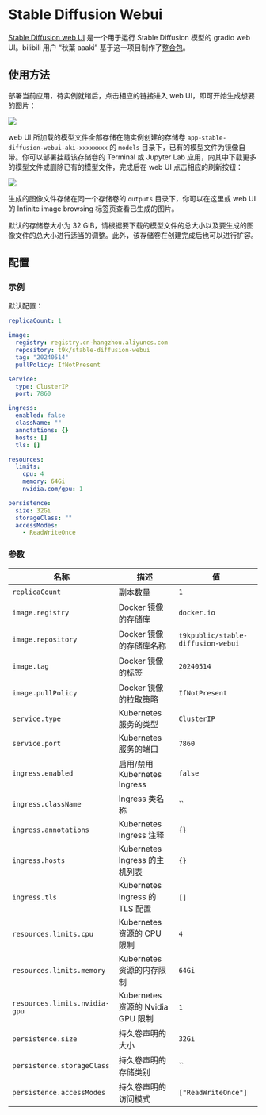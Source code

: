 # Stable Diffusion Webui

[Stable Diffusion web UI](https://github.com/AUTOMATIC1111/stable-diffusion-webui) 是一个用于运行 Stable Diffusion 模型的 gradio web UI。bilibili 用户 “秋葉 aaaki” 基于这一项目制作了[整合包](https://www.bilibili.com/video/BV1iM4y1y7oA/)。

## 使用方法

部署当前应用，待实例就绪后，点击相应的链接进入 web UI，即可开始生成想要的图片：

![](https://s2.loli.net/2024/06/18/DEvIuZPtmCdkcz7.png)

web UI 所加载的模型文件全部存储在随实例创建的存储卷 `app-stable-diffusion-webui-aki-xxxxxxxx` 的 `models` 目录下，已有的模型文件为镜像自带。你可以部署挂载该存储卷的 Terminal 或 Jupyter Lab 应用，向其中下载更多的模型文件或删除已有的模型文件，完成后在 web UI 点击相应的刷新按钮：

![](https://s2.loli.net/2024/06/18/WRPoig1Uk59uF7B.png)

生成的图像文件存储在同一个存储卷的 `outputs` 目录下，你可以在这里或 web UI 的 Infinite image browsing 标签页查看已生成的图片。

默认的存储卷大小为 32 GiB，请根据要下载的模型文件的总大小以及要生成的图像文件的总大小进行适当的调整。此外，该存储卷在创建完成后也可以进行扩容。

## 配置

### 示例

默认配置：

```yaml
replicaCount: 1

image:
  registry: registry.cn-hangzhou.aliyuncs.com
  repository: t9k/stable-diffusion-webui
  tag: "20240514"
  pullPolicy: IfNotPresent

service:
  type: ClusterIP
  port: 7860

ingress:
  enabled: false
  className: ""
  annotations: {}
  hosts: []
  tls: []

resources:
  limits:
    cpu: 4
    memory: 64Gi
    nvidia.com/gpu: 1

persistence:
  size: 32Gi
  storageClass: ""
  accessModes:
    - ReadWriteOnce
```

### 参数

| 名称                          | 描述                              | 值                                 |
| ----------------------------- | --------------------------------- | ---------------------------------- |
| `replicaCount`                | 副本数量                          | `1`                                |
| `image.registry`              | Docker 镜像的存储库               | `docker.io`                        |
| `image.repository`            | Docker 镜像的存储库名称           | `t9kpublic/stable-diffusion-webui` |
| `image.tag`                   | Docker 镜像的标签                 | `20240514`                         |
| `image.pullPolicy`            | Docker 镜像的拉取策略             | `IfNotPresent`                     |
| `service.type`                | Kubernetes 服务的类型             | `ClusterIP`                        |
| `service.port`                | Kubernetes 服务的端口             | `7860`                             |
| `ingress.enabled`             | 启用/禁用 Kubernetes Ingress      | `false`                            |
| `ingress.className`           | Ingress 类名称                    | ``                                 |
| `ingress.annotations`         | Kubernetes Ingress 注释           | `{}`                               |
| `ingress.hosts`               | Kubernetes Ingress 的主机列表     | `{}`                               |
| `ingress.tls`                 | Kubernetes Ingress 的 TLS 配置    | `[]`                               |
| `resources.limits.cpu`        | Kubernetes 资源的 CPU 限制        | `4`                                |
| `resources.limits.memory`     | Kubernetes 资源的内存限制         | `64Gi`                             |
| `resources.limits.nvidia-gpu` | Kubernetes 资源的 Nvidia GPU 限制 | `1`                                |
| `persistence.size`            | 持久卷声明的大小                  | `32Gi`                             |
| `persistence.storageClass`    | 持久卷声明的存储类别              | ``                                 |
| `persistence.accessModes`     | 持久卷声明的访问模式              | `["ReadWriteOnce"]`                |
